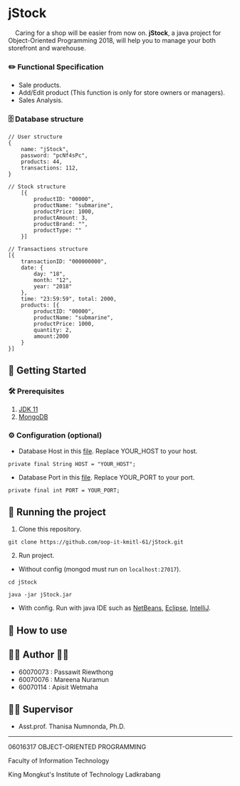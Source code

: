 # jStock
&nbsp;&nbsp;&nbsp; Caring for a shop will be easier from now on. **jStock**, a java project for Object-Oriented Programming 2018, will help you to manage your both storefront and warehouse.

### ✏️ Functional Specification
 - Sale products.
 - Add/Edit product (This function is only for store owners or managers).
 - Sales Analysis.

### 🗄 Database structure
	// User structure
	{
		name: "jStock",
		password: "pcNf4sPc",
		products: 44,
		transactions: 112,
	}
	
	// Stock structure
		[{
			productID: "00000",
			productName: "submarine",
			productPrice: 1000,
			productAmount: 3,
			productBrand: "",
			productType: ""
		}]

	// Transactions structure
	[{
		transactionID: "000000000",
		date: {
			day: "18",
			month: "12",
			year: "2018"
		},
		time: "23:59:59", total: 2000,
		products: [{
			productID: "00000",
			productName: "submarine",
			productPrice: 1000,
			quantity: 2,
			amount:2000
		}
	}]

## 📍 Getting Started
### 🛠 Prerequisites
 1. [JDK 11](https://www.oracle.com/technetwork/java/javase/downloads/jdk11-downloads-5066655.html) 
 2. [MongoDB](https://www.mongodb.com/download-center/community)

### ⚙️ Configuration (optional)
 - Database Host in this [file](/config/Config.java). Replace YOUR_HOST to your host.
 
`private final String HOST = "YOUR_HOST";`

 - Database Port in this [file](/config/Config.java). Replace YOUR_PORT to your port.
 
`private final int PORT = YOUR_PORT;`

## 🏃 Running the project
 1. Clone this repository.
 
`git clone https://github.com/oop-it-kmitl-61/jStock.git`

 2. Run project.
 - Without config (mongod must run on `localhost:27017`).
 
`cd jStock`

`java -jar jStock.jar`
- With config. Run with java IDE such as [NetBeans](https://netbeans.org/), [Eclipse](https://www.eclipse.org/downloads/), [IntelliJ](https://www.jetbrains.com/idea/).

## 📖  How to use

## 👩‍💻  Author  👨‍💻
- 60070073 : Passawit Riewthong
- 60070076 : Mareena Nuramun
- 60070114 : Apisit Wetmaha

## 👩‍🏫 Supervisor
- Asst.prof. Thanisa Numnonda, Ph.D.

---
06016317 OBJECT-ORIENTED PROGRAMMING

Faculty of Information Technology

King Mongkut's Institute of Technology Ladkrabang
